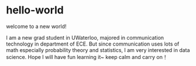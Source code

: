 # hello-world
welcome to a new world!



 I am a new grad student in UWaterloo, majored in communication technology in department of ECE. But since communication uses lots of math especially probability theory and statistics, I am very interested in data science. Hope I will have fun learning it~
keep calm and carry on！
 

